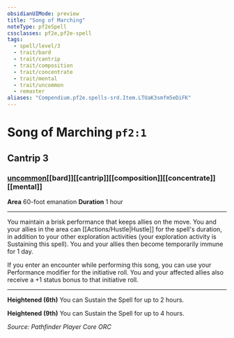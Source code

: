 ```yaml
---
obsidianUIMode: preview
title: "Song of Marching"
noteType: pf2eSpell
cssclasses: pf2e,pf2e-spell
tags:
  - spell/level/3
  - trait/bard
  - trait/cantrip
  - trait/composition
  - trait/concentrate
  - trait/mental
  - trait/uncommon
  - remaster
aliases: "Compendium.pf2e.spells-srd.Item.LTUaK3smfm5eDiFK" 
---
```

# Song of Marching  `pf2:1`  
## Cantrip 3
### [uncommon](uncommon "Uncommon Rarity Trait")[[bard]][[cantrip]][[composition]][[concentrate]][[mental]]

**Area** 60-foot emanation
**Duration** 1 hour
* * * 
You maintain a brisk performance that keeps allies on the move. You and your allies in the area can [[Actions/Hustle|Hustle]] for the spell's duration, in addition to your other exploration activities (your exploration activity is Sustaining this spell). You and your allies then become temporarily immune for 1 day.

If you enter an encounter while performing this song, you can use your Performance modifier for the initiative roll. You and your affected allies also receive a +1 status bonus to that initiative roll.

* * *

**Heightened (6th)** You can Sustain the Spell for up to 2 hours.

**Heightened (9th)** You can Sustain the Spell for up to 4 hours.

*Source: Pathfinder Player Core*
*ORC*